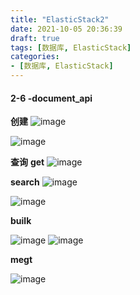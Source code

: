 ```yaml
---
title: "ElasticStack2"
date: 2021-10-05 20:36:39
draft: true
tags: [数据库, ElasticStack]
categories:
- [数据库, ElasticStack]
---
```



#### 2-6 -document_api

**创建**
![image](https://user-images.githubusercontent.com/21000558/135993724-269aa894-4916-478f-95c6-cd6751797d36.png)

![image](https://user-images.githubusercontent.com/21000558/135993797-58a9ad38-fc92-4e8a-a4bd-3a050dc6279e.png)

**查询**
**get**
![image](https://user-images.githubusercontent.com/21000558/135993838-162f4cb1-944b-4af4-a8d2-1cec680dcab8.png)

**search**
![image](https://user-images.githubusercontent.com/21000558/135993969-9391069b-44c7-4658-bc90-306b1d52386f.png)

![image](https://user-images.githubusercontent.com/21000558/135994019-4fd68bb9-df3a-4822-a45b-7ade27791fa5.png)


**builk**

![image](https://user-images.githubusercontent.com/21000558/135993657-ed0b6555-46b9-491a-bea2-efb885e78f0b.png)
![image](https://user-images.githubusercontent.com/21000558/135994256-b6b41abe-6a2a-43d4-beec-2f5f7f57501b.png)

**megt**

![image](https://user-images.githubusercontent.com/21000558/135993612-f005d4a4-fc69-4c7d-9994-c1d28a00f569.png)


